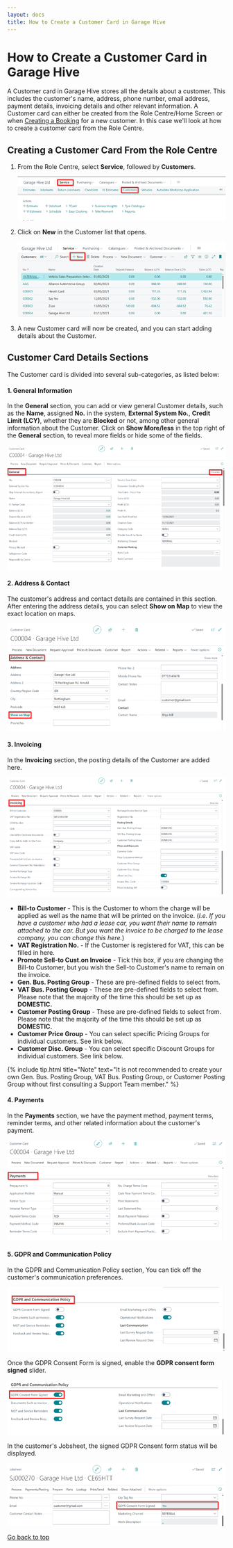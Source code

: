 ```yaml
---
layout: docs
title: How to Create a Customer Card in Garage Hive
---
```


<a name="top"></a>

# How to Create a Customer Card in Garage Hive 
A Customer card in Garage Hive stores all the details about a customer. This includes the customer's name, address, phone number, email address, payment details, invoicing details and other relevant information. A Customer card can either be created from the Role Centre/Home Screen or when [Creating a Booking](garagehive-create-a-booking.html) for a new customer. In this case we'll look at how to create a customer card from the Role Centre.

## Creating a Customer Card From the Role Centre
1. From the Role Centre, select **Service**, followed by **Customers**.

   ![](media/garagehive-create-a-customer-card1.png)

2. Click on **New** in the Customer list that opens.

   ![](media/garagehive-create-a-customer-card2.png)

3. A new Customer card will now be created, and you can start adding details about the Customer. 

## Customer Card Details Sections
The Customer card is divided into several sub-categories, as listed below:

#### 1. General Information
In the **General** section, you can add or view general Customer details, such as the **Name**, assigned **No.** in the system, **External System No.**, **Credit Limit (LCY)**, whether they are **Blocked** or not, among other general information about the Customer. Click on **Show More/less** in the top right of the **General** section, to reveal more fields or hide some of the fields.

   ![](media/garagehive-create-a-customer-card3.png)

#### 2. Address & Contact
The customer's address and contact details are contained in this section. After entering the address details, you can select **Show on Map** to view the exact location on maps.

   ![](media/garagehive-create-a-customer-card4.png)

#### 3. Invoicing
In the **Invoicing** section, the posting details of the Customer are added here.

   ![](media/garagehive-create-a-customer-card5.png)

   - **Bill-to Customer** - This is the Customer to whom the charge will be applied as well as the name that will be printed on the invoice. (*I.e. If you have a customer who had a lease car, you want their name to remain attached to the car. But you want the invoice to be charged to the lease company, you can change this here.*)
   - **VAT Registration No.** - If the Customer is registered for VAT, this can be filled in here.
   - **Promote Sell-to Cust.on Invoice** - Tick this box, if you are changing the Bill-to Customer, but you wish the Sell-to Customer's name to remain on the invoice.
   - **Gen. Bus. Posting Group** - These are pre-defined fields to select from.
   - **VAT Bus. Posting Group** - These are pre-defined fields to select from. Please note that the majority of the time this should be set up as **DOMESTIC.**
   - **Customer Posting Group** - These are pre-defined fields to select from. Please note that the majority of the time this should be set up as **DOMESTIC.**
   - **Customer Price Group** - You can select specific Pricing Groups for individual customers. See link below. 
   - **Customer Disc. Group** - You can select specific Discount Groups for individual customers. See link below.

   {% include tip.html title="Note" text="It is not recommended to create your own Gen. Bus. Posting Group, VAT Bus. Posting Group, or Customer Posting Group without first consulting a Support Team member." %}

#### 4. Payments
In the **Payments** section, we have the payment method, payment terms, reminder terms, and other related information about the customer's payment.

   ![](media/garagehive-create-a-customer-card6.png)

#### 5. GDPR and Communication Policy
In the GDPR and Communication Policy section, You can tick off the customer's communication preferences.

   ![](media/garagehive-create-a-customer-card9.png)

Once the GDPR Consent Form is signed, enable the **GDPR consent form signed** slider.  

   ![](media/garagehive-create-a-customer-card10.png)

In the customer's Jobsheet, the signed GDPR Consent form status will be displayed.

   ![](media/garagehive-create-a-customer-card11.png)


[Go back to top](#top)